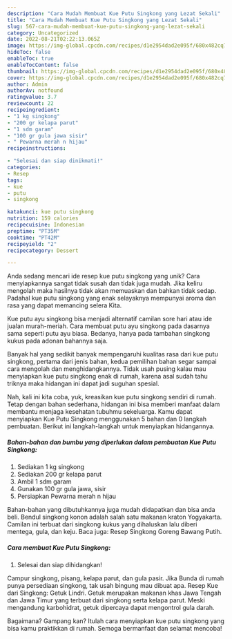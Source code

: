 ```yaml
---
description: "Cara Mudah Membuat Kue Putu Singkong yang Lezat Sekali"
title: "Cara Mudah Membuat Kue Putu Singkong yang Lezat Sekali"
slug: 567-cara-mudah-membuat-kue-putu-singkong-yang-lezat-sekali
category: Uncategorized
date: 2022-08-21T02:22:13.065Z
image: https://img-global.cpcdn.com/recipes/d1e2954dad2e095f/680x482cq70/kue-putu-singkong-foto-resep-utama.jpg
hideToc: false
enableToc: true
enableTocContent: false
thumbnail: https://img-global.cpcdn.com/recipes/d1e2954dad2e095f/680x482cq70/kue-putu-singkong-foto-resep-utama.jpg
cover: https://img-global.cpcdn.com/recipes/d1e2954dad2e095f/680x482cq70/kue-putu-singkong-foto-resep-utama.jpg
author: Admin
authorAv: notfound
ratingvalue: 3.7
reviewcount: 22
recipeingredient:
- "1 kg singkong"
- "200 gr kelapa parut"
- "1 sdm garam"
- "100 gr gula jawa sisir"
- " Pewarna merah n hijau"
recipeinstructions:

- "Selesai dan siap dinikmati!"
categories:
- Resep
tags:
- kue
- putu
- singkong

katakunci: kue putu singkong 
nutrition: 159 calories
recipecuisine: Indonesian
preptime: "PT35M"
cooktime: "PT42M"
recipeyield: "2"
recipecategory: Dessert

---
```





Anda sedang mencari ide resep kue putu singkong yang unik? Cara menyiapkannya sangat tidak susah dan tidak juga mudah. Jika keliru mengolah maka hasilnya tidak akan memuaskan dan bahkan tidak sedap. Padahal kue putu singkong yang enak selayaknya mempunyai aroma dan rasa yang dapat memancing selera Kita.





Kue putu ayu singkong bisa menjadi alternatif camilan sore hari atau ide jualan murah-meriah. Cara membuat putu ayu singkong pada dasarnya sama seperti putu ayu biasa. Bedanya, hanya pada tambahan singkong kukus pada adonan bahannya saja.

Banyak hal yang sedikit banyak mempengaruhi kualitas rasa dari kue putu singkong, pertama dari jenis bahan, kedua pemilihan bahan segar sampai cara mengolah dan menghidangkannya. Tidak usah pusing kalau mau menyiapkan kue putu singkong enak di rumah, karena asal sudah tahu triknya maka hidangan ini dapat jadi suguhan spesial.






Nah, kali ini kita coba, yuk, kreasikan kue putu singkong sendiri di rumah. Tetap dengan bahan sederhana, hidangan ini bisa memberi manfaat dalam membantu menjaga kesehatan tubuhmu sekeluarga. Kamu dapat menyiapkan Kue Putu Singkong menggunakan 5 bahan dan 0 langkah pembuatan. Berikut ini langkah-langkah untuk menyiapkan hidangannya.

<!--inarticleads1-->

##### Bahan-bahan dan bumbu yang diperlukan dalam pembuatan Kue Putu Singkong:

1. Sediakan 1 kg singkong
1. Sediakan 200 gr kelapa parut
1. Ambil 1 sdm garam
1. Gunakan 100 gr gula jawa, sisir
1. Persiapkan  Pewarna merah n hijau


Bahan-bahan yang dibutuhkannya juga mudah didapatkan dan bisa anda beli. Bendul singkong konon adalah salah satu makanan kraton Yogyakarta. Camilan ini terbuat dari singkong kukus yang dihaluskan lalu diberi mentega, gula, dan keju. Baca juga: Resep Singkong Goreng Bawang Putih. 

<!--inarticleads2-->

##### Cara membuat Kue Putu Singkong:


1. Selesai dan siap dihidangkan!

Campur singkong, pisang, kelapa parut, dan gula pasir. Jika Bunda di rumah punya persediaan singkong, tak usah bingung mau dibuat apa. Resep Kue dari Singkong: Getuk Lindri. Getuk merupakan makanan khas Jawa Tengah dan Jawa Timur yang terbuat dari singkong serta kelapa parut. Meski mengandung karbohidrat, getuk dipercaya dapat mengontrol gula darah. 

Bagaimana? Gampang kan? Itulah cara menyiapkan kue putu singkong yang bisa kamu praktikkan di rumah. Semoga bermanfaat dan selamat mencoba!
